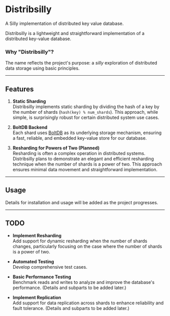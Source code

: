 # Distribsilly

A Silly implementation of distributed key value database.

Distribsilly is a lightweight and straightforward implementation of a distributed key-value database.

### Why "Distribsilly"?

The name reflects the project's purpose: a *silly* exploration of distributed data storage using basic principles.

---

## Features

1. **Static Sharding**  
   Distribsilly implements static sharding by dividing the hash of a key by the number of shards (`hash(key) % num_shards`). This approach, while simple, is surprisingly robust for certain distributed system use cases.  
   
2. **BoltDB Backend**  
   Each shard uses [BoltDB](https://github.com/etcd-io/bbolt) as its underlying storage mechanism, ensuring a fast, reliable, and embedded key-value store for our database.

3. **Resharding for Powers of Two (Planned)**  
   Resharding is often a complex operation in distributed systems. Distribsilly plans to demonstrate an elegant and efficient resharding technique when the number of shards is a power of two. This approach ensures minimal data movement and straightforward implementation.

---

## Usage

Details for installation and usage will be added as the project progresses.

---

## TODO

- **Implement Resharding**  
  Add support for dynamic resharding when the number of shards changes, particularly focusing on the case where the number of shards is a power of two.

- **Automated Testing**  
  Develop comprehensive test cases.

- **Basic Performance Testing**  
  Benchmark reads and writes to analyze and improve the database's performance. (Details and subparts to be added later.)

- **Implement Replication**  
  Add support for data replication across shards to enhance reliability and fault tolerance. (Details and subparts to be added later.)
